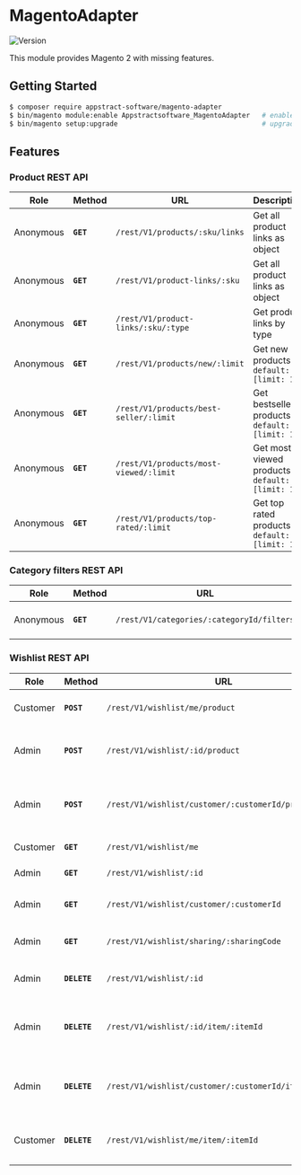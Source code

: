 # MagentoAdapter

![Version](https://img.shields.io/badge/version-1.0.0-blue.svg?cacheSeconds=2592000)

This module provides Magento 2 with missing features.

## Getting Started

```bash
$ composer require appstract-software/magento-adapter
$ bin/magento module:enable Appstractsoftware_MagentoAdapter   # enable the module
$ bin/magento setup:upgrade                                    # upgrade Magento database schemas
```

## Features

### Product REST API

| Role      | Method    | URL                                    | Description                                     |
| --------- | --------- | -------------------------------------- | ----------------------------------------------- |
| Anonymous | **`GET`** | `/rest/V1/products/:sku/links`         | Get all product links as object                 |
| Anonymous | **`GET`** | `/rest/V1/product-links/:sku`          | Get all product links as object                 |
| Anonymous | **`GET`** | `/rest/V1/product-links/:sku/:type`    | Get product links by type                       |
| Anonymous | **`GET`** | `/rest/V1/products/new/:limit`         | Get new products `default: [limit: 10]`         |
| Anonymous | **`GET`** | `/rest/V1/products/best-seller/:limit` | Get bestseller products `default: [limit: 10]`  |
| Anonymous | **`GET`** | `/rest/V1/products/most-viewed/:limit` | Get most viewed products `default: [limit: 10]` |
| Anonymous | **`GET`** | `/rest/V1/products/top-rated/:limit`   | Get top rated products `default: [limit: 10]`   |

### Category filters REST API

| Role      | Method    | URL                                       | Description          |
| --------- | --------- | ----------------------------------------- | -------------------- |
| Anonymous | **`GET`** | `/rest/V1/categories/:categoryId/filters` | Get category filters |

### Wishlist REST API

| Role     | Method       | URL                                                   | Description                                         |
| -------- | ------------ | ----------------------------------------------------- | --------------------------------------------------- |
| Customer | **`POST`**   | `/rest/V1/wishlist/me/product`                        | Add product to my wishlist                          |
| Admin    | **`POST`**   | `/rest/V1/wishlist/:id/product`                       | Add product to wishlist by id                       |
| Admin    | **`POST`**   | `/rest/V1/wishlist/customer/:customerId/product`      | Add product to wishlist by customer id.             |
| Customer | **`GET`**    | `/rest/V1/wishlist/me`                                | Get my wishlist                                     |
| Admin    | **`GET`**    | `/rest/V1/wishlist/:id`                               | Get wishlist by id                                  |
| Admin    | **`GET`**    | `/rest/V1/wishlist/customer/:customerId`              | Get wishlist by customer id                         |
| Admin    | **`GET`**    | `/rest/V1/wishlist/sharing/:sharingCode`              | Get wishlist by sharing code                        |
| Admin    | **`DELETE`** | `/rest/V1/wishlist/:id`                               | Delete wishlist by id                               |
| Admin    | **`DELETE`** | `/rest/V1/wishlist/:id/item/:itemId`                  | Delete item by item id from wishlist by id          |
| Admin    | **`DELETE`** | `/rest/V1/wishlist/customer/:customerId/item/:itemId` | Delete item by item id from wishlist by customer id |
| Customer | **`DELETE`** | `/rest/V1/wishlist/me/item/:itemId`                   | Delete item by item id from my wishlist             |
